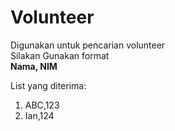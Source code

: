 # Volunteer   
Digunakan untuk pencarian volunteer   
Silakan Gunakan format  
**Nama, NIM**  

List yang diterima:  
1. ABC,123
2. Ian,124
